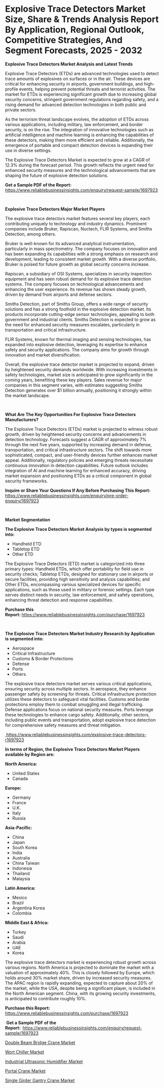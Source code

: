 <p><h1>Explosive Trace Detectors Market Size, Share & Trends Analysis Report By Application, Regional Outlook, Competitive Strategies, And Segment Forecasts, 2025 - 2032</h1></p><p><strong>Explosive Trace Detectors Market Analysis and Latest Trends</strong></p>
<p><p>Explosive Trace Detectors (ETDs) are advanced technologies used to detect trace amounts of explosives on surfaces or in the air. These devices are critical for enhancing security in airports, government buildings, and high-profile events, helping prevent potential threats and terrorist activities. The market for ETDs is experiencing significant growth due to increasing global security concerns, stringent government regulations regarding safety, and a rising demand for advanced detection technologies in both public and private sectors.</p><p>As the terrorism threat landscape evolves, the adoption of ETDs across various applications, including military, law enforcement, and border security, is on the rise. The integration of innovative technologies such as artificial intelligence and machine learning is enhancing the capabilities of these detectors, making them more efficient and reliable. Additionally, the emergence of portable and compact detection devices is expanding their use in diverse settings.</p><p>The Explosive Trace Detectors Market is expected to grow at a CAGR of 12.3% during the forecast period. This growth reflects the urgent need for enhanced security measures and the technological advancements that are shaping the future of explosive detection solutions.</p></p>
<p><strong>Get a Sample PDF of the Report:&nbsp;</strong> <a href="https://www.reliablebusinessinsights.com/enquiry/request-sample/1697923?utm_campaign=57&utm_medium=2&utm_source=Github&utm_content=ia&utm_term=08042025&utm_id=explosive-trace-detectors">https://www.reliablebusinessinsights.com/enquiry/request-sample/1697923</a></p>
<p>&nbsp;</p>
<p><strong>Explosive Trace Detectors Major Market Players</strong></p>
<p><p>The explosive trace detectors market features several key players, each contributing uniquely to technology and industry dynamics. Prominent companies include Bruker, Rapiscan, Nuctech, FLIR Systems, and Smiths Detection, among others.</p><p>Bruker is well-known for its advanced analytical instrumentation, particularly in mass spectrometry. The company focuses on innovation and has been expanding its capabilities with a strong emphasis on research and development, leading to consistent market growth. With a diverse portfolio, Bruker is poised for future growth as global security concerns increase.</p><p>Rapiscan, a subsidiary of OSI Systems, specializes in security inspection equipment and has seen robust demand for its explosive trace detection systems. The company focuses on technological advancements and enhancing the user experience. Its revenue has shown steady growth, driven by demand from airports and defense sectors.</p><p>Smiths Detection, part of Smiths Group, offers a wide range of security solutions and has a strong foothold in the explosive detection market. Its products incorporate cutting-edge sensor technologies, appealing to both government and industrial clients. Smiths Detection is expected to grow as the need for enhanced security measures escalates, particularly in transportation and critical infrastructure.</p><p>FLIR Systems, known for thermal imaging and sensing technologies, has expanded into explosive detection, leveraging its expertise to enhance safety and security applications. The company aims for growth through innovation and market diversification.</p><p>Overall, the explosive trace detector market is projected to expand, driven by heightened security demands worldwide. With increasing investments in safety technologies, market size is anticipated to grow significantly in the coming years, benefiting these key players. Sales revenue for major companies in this segment varies, with estimates suggesting Smiths Detection generates over $1 billion annually, positioning it strongly within the market landscape.</p></p>
<p>&nbsp;</p>
<p><strong>What Are The Key Opportunities For Explosive Trace Detectors Manufacturers?</strong></p>
<p><p>The Explosive Trace Detectors (ETDs) market is projected to witness robust growth, driven by heightened security concerns and advancements in detection technology. Forecasts suggest a CAGR of approximately 7% through the next five years, supported by increasing demand in defense, transportation, and critical infrastructure sectors. The shift towards more sophisticated, compact, and user-friendly devices further enhances market appeal. Additionally, regulatory policies and emerging threats necessitate continuous innovation in detection capabilities. Future outlook includes integration of AI and machine learning for enhanced accuracy, driving market expansion and positioning ETDs as a critical component in global security frameworks.</p></p>
<p><strong>Inquire or Share Your Questions If Any Before Purchasing This Report:</strong> <a href="https://www.reliablebusinessinsights.com/enquiry/pre-order-enquiry/1697923?utm_campaign=57&utm_medium=2&utm_source=Github&utm_content=ia&utm_term=08042025&utm_id=explosive-trace-detectors">https://www.reliablebusinessinsights.com/enquiry/pre-order-enquiry/1697923</a></p>
<p>&nbsp;</p>
<p><strong>Market Segmentation</strong></p>
<p><strong>The Explosive Trace Detectors Market Analysis by types is segmented into:</strong></p>
<p><ul><li>Handheld ETD</li><li>Tabletop ETD</li><li>Other ETD</li></ul></p>
<p><p>The Explosive Trace Detectors (ETD) market is categorized into three primary types: Handheld ETDs, which offer portability for field use in security checks; Tabletop ETDs, designed for stationary use in airports or secure facilities, providing high sensitivity and analysis capabilities; and Other ETDs, encompassing various specialized devices for specific applications, such as those used in military or forensic settings. Each type serves distinct needs in security, law enforcement, and safety operations, enhancing threat detection and response capabilities.</p></p>
<p><strong>Purchase this Report:&nbsp;</strong><a href="https://www.reliablebusinessinsights.com/purchase/1697923?utm_campaign=57&utm_medium=2&utm_source=Github&utm_content=ia&utm_term=08042025&utm_id=explosive-trace-detectors">https://www.reliablebusinessinsights.com/purchase/1697923</a></p>
<p>&nbsp;</p>
<p><strong>The Explosive Trace Detectors Market Industry Research by Application is segmented into:</strong></p>
<p><ul><li>Aerospace</li><li>Critical Infrastructure</li><li>Customs & Border Protections</li><li>Defense</li><li>Ports</li><li>Others</li></ul></p>
<p><p>The explosive trace detectors market serves various critical applications, ensuring security across multiple sectors. In aerospace, they enhance passenger safety by screening for threats. Critical infrastructure protection utilizes these detectors to safeguard vital facilities. Customs and border protections employ them to combat smuggling and illegal trafficking. Defense applications focus on national security measures. Ports leverage these technologies to enhance cargo safety. Additionally, other sectors, including public events and transportation, adopt explosive trace detection for comprehensive safety measures and threat mitigation.</p></p>
<p><a href="https://www.reliablebusinessinsights.com/explosive-trace-detectors-r1697923?utm_campaign=57&utm_medium=2&utm_source=Github&utm_content=ia&utm_term=08042025&utm_id=explosive-trace-detectors">&nbsp;https://www.reliablebusinessinsights.com/explosive-trace-detectors-r1697923</a></p>
<p><strong>In terms of Region, the Explosive Trace Detectors Market Players available by Region are:</strong></p>
<p>
    <p> <strong> North America: </strong>
        <ul>
            <li>United States</li>
            <li>Canada</li>
        </ul>
        </p> 
    <p> <strong> Europe: </strong>
        <ul>
            <li>Germany</li>
            <li>France</li>
            <li>U.K.</li>
            <li>Italy</li>
            <li>Russia</li>
        </ul>
        </p> 
    <p> <strong> Asia-Pacific: </strong>
        <ul>
            <li>China</li>
            <li>Japan</li>
            <li>South Korea</li>
            <li>India</li>
            <li>Australia</li>
            <li>China Taiwan</li>
            <li>Indonesia</li>
            <li>Thailand</li>
            <li>Malaysia</li>
        </ul>
        </p> 
    <p> <strong> Latin America: </strong>
        <ul>
            <li>Mexico</li>
            <li>Brazil</li>
            <li>Argentina Korea</li>
            <li>Colombia</li>
        </ul>
        </p> 
    <p> <strong> Middle East & Africa: </strong>
        <ul>
            <li>Turkey</li>
            <li>Saudi</li>
            <li>Arabia</li>
            <li>UAE</li>
            <li>Korea</li>
        </ul>
    </p>
    </p>
<p><p>The explosive trace detectors market is experiencing robust growth across various regions. North America is projected to dominate the market with a valuation of approximately 40%. This is closely followed by Europe, which holds around 30% market share, driven by increased security measures. The APAC region is rapidly expanding, expected to capture about 20% of the market, while the USA, despite being a significant player, is included in the North American segment. China, with its growing security investments, is anticipated to contribute roughly 10%.</p></p>
<p><strong>Purchase this Report: </strong><a href="https://www.reliablebusinessinsights.com/purchase/1697923?utm_campaign=57&utm_medium=2&utm_source=Github&utm_content=ia&utm_term=08042025&utm_id=explosive-trace-detectors">https://www.reliablebusinessinsights.com/purchase/1697923</a></p>
<p>&nbsp;<strong>Get a Sample PDF of the Report:&nbsp;&nbsp;</strong><a href="https://www.reliablebusinessinsights.com/enquiry/request-sample/1697923?utm_campaign=57&utm_medium=2&utm_source=Github&utm_content=ia&utm_term=08042025&utm_id=explosive-trace-detectors">https://www.reliablebusinessinsights.com/enquiry/request-sample/1697923</a></p>
<p><strong></strong></p>
<p><p><a href="https://github.com/snakewaduddx/Market-Research-Report-List-1/blob/main/double-beam-bridge-crane-market.md?utm_campaign=57&utm_medium=2&utm_source=Github&utm_content=ia&utm_term=08042025&utm_id=explosive-trace-detectors">Double Beam Bridge Crane Market</a></p><p><a href="https://github.com/houltngake/Market-Research-Report-List-1/blob/main/wort-chiller-market.md?utm_campaign=57&utm_medium=2&utm_source=Github&utm_content=ia&utm_term=08042025&utm_id=explosive-trace-detectors">Wort Chiller Market</a></p><p><a href="https://github.com/sakuniniray98/Market-Research-Report-List-1/blob/main/industrial-ultrasonic-humidifier-market.md?utm_campaign=57&utm_medium=2&utm_source=Github&utm_content=ia&utm_term=08042025&utm_id=explosive-trace-detectors">Industrial Ultrasonic Humidifier Market</a></p><p><a href="https://github.com/pllahoithana9/Market-Research-Report-List-1/blob/main/portal-crane-market.md?utm_campaign=57&utm_medium=2&utm_source=Github&utm_content=ia&utm_term=08042025&utm_id=explosive-trace-detectors">Portal Crane Market</a></p><p><a href="https://github.com/zeyddaddo4/Market-Research-Report-List-1/blob/main/single-girder-gantry-crane-market.md?utm_campaign=57&utm_medium=2&utm_source=Github&utm_content=ia&utm_term=08042025&utm_id=explosive-trace-detectors">Single Girder Gantry Crane Market</a></p></p>